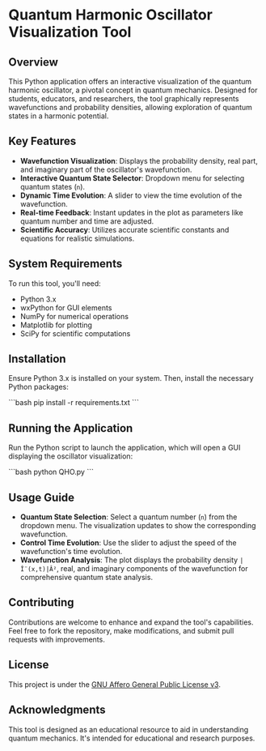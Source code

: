 # Quantum Harmonic Oscillator Visualization Tool

## Overview
This Python application offers an interactive visualization of the quantum harmonic oscillator, a pivotal concept in quantum mechanics. Designed for students, educators, and researchers, the tool graphically represents wavefunctions and probability densities, allowing exploration of quantum states in a harmonic potential.

## Key Features
- **Wavefunction Visualization**: Displays the probability density, real part, and imaginary part of the oscillator's wavefunction.
- **Interactive Quantum State Selector**: Dropdown menu for selecting quantum states (`n`).
- **Dynamic Time Evolution**: A slider to view the time evolution of the wavefunction.
- **Real-time Feedback**: Instant updates in the plot as parameters like quantum number and time are adjusted.
- **Scientific Accuracy**: Utilizes accurate scientific constants and equations for realistic simulations.

## System Requirements
To run this tool, you'll need:
- Python 3.x
- wxPython for GUI elements
- NumPy for numerical operations
- Matplotlib for plotting
- SciPy for scientific computations

## Installation
Ensure Python 3.x is installed on your system. Then, install the necessary Python packages:

\```bash
pip install -r requirements.txt
\```

## Running the Application
Run the Python script to launch the application, which will open a GUI displaying the oscillator visualization:

\```bash
python QHO.py
\```

## Usage Guide
- **Quantum State Selection**: Select a quantum number (`n`) from the dropdown menu. The visualization updates to show the corresponding wavefunction.
- **Control Time Evolution**: Use the slider to adjust the speed of the wavefunction's time evolution.
- **Wavefunction Analysis**: The plot displays the probability density `|Î¨(x,t)|Â²`, real, and imaginary components of the wavefunction for comprehensive quantum state analysis.

## Contributing
Contributions are welcome to enhance and expand the tool's capabilities. Feel free to fork the repository, make modifications, and submit pull requests with improvements.

## License
This project is under the [GNU Affero General Public License v3](https://github.com/LoQiseaking69/QHO/blob/main/LICENSE).

## Acknowledgments
This tool is designed as an educational resource to aid in understanding quantum mechanics. It's intended for educational and research purposes.
